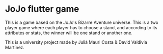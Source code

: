 # JoJo flutter game
This is a game based on the JoJo's Bizarre Aventure universe. This is a two player game where each player has to choose a stand, and according to its attributes or stats, the winner will be one stand or another one.

This is a university project made by Julià Mauri Costa & David Valdivia Martínez.
